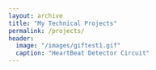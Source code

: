 ```yaml
---
layout: archive
title: "My Technical Projects"
permalink: /projects/
header:
  image: "/images/giftest1.gif"
  caption: "HeartBeat Detector Circuit"
---
```

